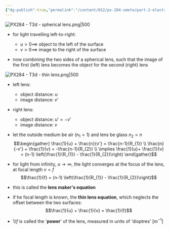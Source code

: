```yaml
---
{"dg-publish":true,"permalink":"/content/012/px-284-smeto/part-2-electromagnetic-theory/t-geometric-optics/px-284-t4-thin-lens/","noteIcon":"1","created":"2025-05-03T12:24:15.897+01:00","updated":"2025-05-03T14:14:14.822+01:00"}
---
```



![PX284 - T3d - spherical lens.png|500](/img/user/pics/PX284%20-%20T3d%20-%20spherical%20lens.png)

- for light travelling left-to-right:
	- $u>0 \implies$ object to the left of the surface
	- $v>0 \implies$ image to the right of the surface

- now combining the two sides of a spherical lens, such that the image of the first (left) lens becomes the object for the second (right) lens

![PX284 - T3d - thin lens.png|500](/img/user/pics/PX284%20-%20T3d%20-%20thin%20lens.png)

- left lens:
	- object distance: $u$
	- image distance: $v'$
- right lens:
	- object distance: $u' = -v'$
	- image distance: $v$

- let the outside medium be air ($n_1=1$) and lens be glass ${} n_{2}= n {}$
$$\begin{gather}
\frac{1}{u} + \frac{n}{v'} = \frac{n-1}{R_{1}} \\
\frac{n}{-v'} + \frac{1}{v} = -\frac{n-1}{R_{2}} \\
\implies \frac{1}{u}+ \frac{1}{v} = (n-1) \left(\frac{1}{R_{1}} - \frac{1}{R_{2}}\right)
\end{gather}$$
- for light from infinity, $u \to \infty$, the light converges at the focus of the lens, at focal length $v = f$
$$\frac{1}{f} = (n-1) \left(\frac{1}{R_{1}} - \frac{1}{R_{2}}\right)$$
- this is called the **lens maker's equation**
- if he focal length is known, the **thin lens equation**, which neglects the offset between the two surfaces:
$$\frac{1}{u} + \frac{1}{v} = \frac{1}{f}$$
- $1/f$ is called the '**power**' of the lens, measured in units of 'dioptres' $[\text{m}^{-1}]$
